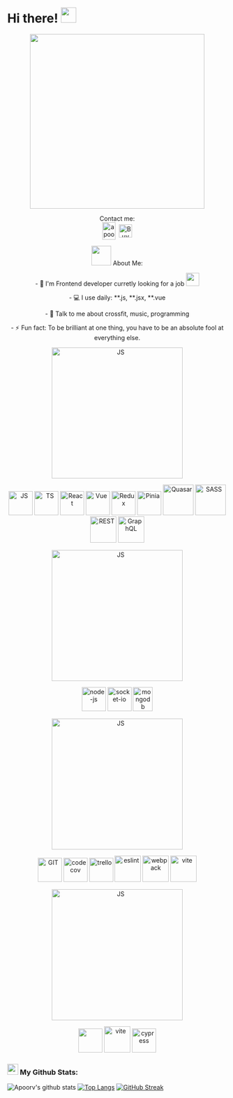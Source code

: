 # Hi there! <img src="https://github.com/TheDudeThatCode/TheDudeThatCode/blob/master/Assets/Hi.gif" width="35" />

<p align="center">
    <img src="https://media3.giphy.com/media/qgQUggAC3Pfv687qPC/giphy.gif" height="400"> 
</p>
<p align="center">
  Contact me: <br/>
<a href="https://discord.com/users/432571634386468865" target="blank"><img align="center" src="https://www.svgrepo.com/show/331368/discord-v2.svg" alt="apoorv#4040" height="40" width="30" /></a>&nbsp;
<a href="https://t.me/pa4ka1992"><img align="center" alt="Buy me a Coffee" width="30px" src="https://www.svgrepo.com/show/354443/telegram.svg" /></a>
</p>

<p align="center" color="red">
  <img src="https://github.com/TheDudeThatCode/TheDudeThatCode/blob/master/Assets/Developer.gif" width="45" /> About Me:
  <p align="center">
    - 🏦 I'm Frontend developer curretly looking for a job
    <img src="https://media.giphy.com/media/WUlplcMpOCEmTGBtBW/giphy.gif" width="30">
  </p>
    <p align="center">
     - 💻 I use daily: **.js, **.jsx, **.vue
  </p>
  <p align="center">
     - 💬 Talk to me about crossfit, music, programming
  </p>
    <p align="center">
     - ⚡ Fun fact: To be brilliant at one thing, you have to be an absolute fool at everything else.
  </p>
</p>
<p align="center">
      <img src="https://img.freepik.com/free-vector/frontend-developer-typographic-header-website-interface-design-improvement-web-page-programming-coding-testing-it-profession-isolated-flat-vector-illustration_613284-304.jpg?w=2000" alt="JS" height="300"/>
</p>

<p align="center">
      <img src="https://www.svgrepo.com/show/303206/javascript-logo.svg" alt="JS" width="55" height="55"/>
      <img src="https://www.svgrepo.com/show/303600/typescript-logo.svg" alt="TS" width="55" height="55"/>
      <img src="https://www.svgrepo.com/show/354259/react.svg" alt="React" width="55" height="55"/> 
      <img src="https://www.svgrepo.com/show/303494/vue-9-logo.svg" alt="Vue" width="55" height="55"/>
      <img src="https://www.svgrepo.com/show/303557/redux-logo.svg" alt="Redux" width="55" height="55"/>
      <img src="https://www.svgrepo.com/show/474527/pineapple.svg" alt="Pinia" width="55" height="55"/>
      <img src="https://www.svgrepo.com/show/374024/quasar.svg" alt="Quasar" width="70" height="70"/>
      <img src="https://www.svgrepo.com/show/354310/sass.svg" alt="SASS" width="70" height="70"/>
      <img src="https://www.svgrepo.com/show/447473/rest-api.svg" alt="REST" width="60" height="60"/>
      <img src="https://www.svgrepo.com/show/353834/graphql.svg" alt="GraphQL" width="60" height="60"/>
</p>

<p align="center">
      <img src="https://media.istockphoto.com/id/1218532348/vector/back-end-word-concepts-banner-database-programming-web-applications-development-presentation.jpg?s=1024x1024&w=is&k=20&c=gFl9KtRzVb1_pCgA_QCLJmgXDXPcyF_TbFN9letHrZQ=" alt="JS" height="300"/>
</p>
 
 <p align="center">
      <img src="https://www.svgrepo.com/show/452075/node-js.svg" alt="node-js" width="55" height="55"/>
      <img src="https://www.svgrepo.com/show/342225/socket-io.svg" alt="socket-io" width="55" height="55"/> 
      <img src="https://www.vectorlogo.zone/logos/mongodb/mongodb-icon.svg" alt="mongodb" width="45" height="55"/>
</p>

<p align="center">
      <img src="https://miro.medium.com/v2/resize:fit:700/1*n2b0_lIxeiFKKIF_R2T2YA.jpeg" alt="JS" height="300"/>
</p>
 
 <p align="center">
      <img src="https://www.svgrepo.com/show/512317/github-142.svg" alt="GIT" width="55" height="55"/>
      <img src="https://www.svgrepo.com/show/373513/codecov.svg" alt="codecov" width="55" height="55"/> 
      <img src="https://www.svgrepo.com/show/354463/trello.svg" alt="trello" width="55" height="55"/>
      <img src="https://www.svgrepo.com/show/373587/eslint.svg" alt="eslint" width="60" height="60"/>
      <img src="https://www.svgrepo.com/show/354552/webpack.svg" alt="webpack" width="60" height="60"/>
      <img src="https://www.svgrepo.com/show/374167/vite.svg" alt="vite" width="60" height="60"/>
</p>

<p align="center">
      <img src="https://d1csarkz8obe9u.cloudfront.net/posterpreviews/testing-logo-design-template-ce84480d61b3db9a8e1522a99875832f_screen.jpg?ts=1615794516" alt="JS" height="300"/>
</p>
 
 <p align="center">
      <img src="https://www.svgrepo.com/show/353930/jest.svg" width="55" height="55"/>
      <img src="https://www.svgrepo.com/show/374167/vite.svg" alt="vite" width="60" height="60"/>
      <img src="https://www.svgrepo.com/show/353630/cypress.svg" alt="cypress" width="55" height="55"/>
</p>

### <img src='https://media1.giphy.com/media/du3J3cXyzhj75IOgvA/giphy.gif?cid=ecf05e47x2g034i9pzwtzzsd3xgg2w9nr94t4tflbbgo3008&rid=giphy.gif' width='25' /> My Github Stats:


![Apoorv's github stats](https://github-readme-stats.vercel.app/api?username=pa4ka1992&show_icons=true&bg_color=white&hide=issues&count_private=true&include_all_commits=true)
[![Top Langs](https://github-readme-stats.vercel.app/api/top-langs/?username=pa4ka1992&layout=compact&bg_color=white&hide=css,html,php)](https://github.com/anuraghazra/github-readme-stats)
[![GitHub Streak](https://github-readme-streak-stats.herokuapp.com/?user=pa4ka1992&theme=white)](https://git.io/streak-stats)

<!--START_SECTION:waka-->

<!--END_SECTION:waka-->
